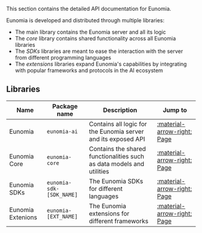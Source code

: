 This section contains the detailed API documentation for Eunomia.

Eunomia is developed and distributed through multiple libraries:

- The main library contains the Eunomia server and all its logic
- The _core_ library contains shared functionality across all Eunomia libraries
- The _SDKs_ libraries are meant to ease the interaction with the server from different programming languages
- The _extensions_ libraries expand Eunomia's capabilities by integrating with popular frameworks and protocols in the AI ecosystem

## Libraries

| Name              | Package name             | Description                                                           | Jump to                                              |
| ----------------- | ------------------------ | --------------------------------------------------------------------- | ---------------------------------------------------- |
| Eunomia           | `eunomia-ai`             | Contains all logic for the Eunomia server and its exposed API         | [:material-arrow-right: Page](./main/index.md)       |
| Eunomia Core      | `eunomia-core`           | Contains the shared functionalities such as data models and utilities | [:material-arrow-right: Page](./core/index.md)       |
| Eunomia SDKs      | `eunomia-sdk-[SDK_NAME]` | The Eunomia SDKs for different languages                              | [:material-arrow-right: Page](./sdks/index.md)       |
| Eunomia Extenions | `eunomia-[EXT_NAME]`     | The Eunomia extensions for different frameworks                       | [:material-arrow-right: Page](./extensions/index.md) |
